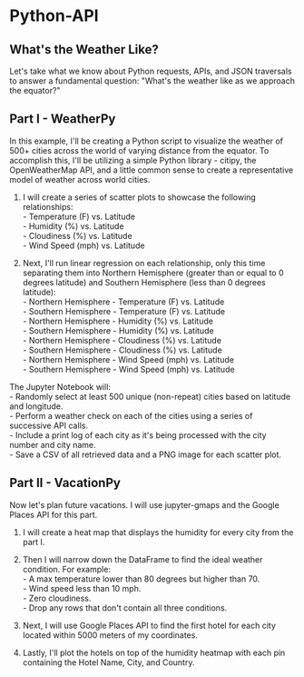 # Python-API
## What's the Weather Like?

Let's take what we know about Python requests, APIs, and JSON traversals to answer a fundamental question: "What's the weather like as we approach the equator?"

## Part I - WeatherPy
In this example, I'll be creating a Python script to visualize the weather of 500+ cities across the world of varying distance from the equator. To accomplish this, I'll be utilizing a simple Python library - citipy, the OpenWeatherMap API, and a little common sense to create a representative model of weather across world cities.

1. I will create a series of scatter plots to showcase the following relationships:
</br>- Temperature (F) vs. Latitude
</br>- Humidity (%) vs. Latitude
</br>- Cloudiness (%) vs. Latitude
</br>- Wind Speed (mph) vs. Latitude

2. Next, I'll run linear regression on each relationship, only this time separating them into Northern Hemisphere (greater than or equal to 0 degrees latitude) and Southern Hemisphere (less than 0 degrees latitude):
</br>- Northern Hemisphere - Temperature (F) vs. Latitude
</br>- Southern Hemisphere - Temperature (F) vs. Latitude
</br>- Northern Hemisphere - Humidity (%) vs. Latitude
</br>- Southern Hemisphere - Humidity (%) vs. Latitude
</br>- Northern Hemisphere - Cloudiness (%) vs. Latitude
</br>- Southern Hemisphere - Cloudiness (%) vs. Latitude
</br>- Northern Hemisphere - Wind Speed (mph) vs. Latitude
</br>- Southern Hemisphere - Wind Speed (mph) vs. Latitude

The Jupyter Notebook will:
</br>- Randomly select at least 500 unique (non-repeat) cities based on latitude and longitude.
</br>- Perform a weather check on each of the cities using a series of successive API calls.
</br>- Include a print log of each city as it's being processed with the city number and city name.
</br>- Save a CSV of all retrieved data and a PNG image for each scatter plot.

## Part II - VacationPy
Now let's plan future vacations. I will use jupyter-gmaps and the Google Places API for this part.

1. I will create a heat map that displays the humidity for every city from the part I.

2. Then I will narrow down the DataFrame to find the ideal weather condition. For example:
</br>- A max temperature lower than 80 degrees but higher than 70.
</br>- Wind speed less than 10 mph.
</br>- Zero cloudiness.
</br>- Drop any rows that don't contain all three conditions.

3. Next, I will use Google Places API to find the first hotel for each city located within 5000 meters of my coordinates.

4. Lastly, I'll plot the hotels on top of the humidity heatmap with each pin containing the Hotel Name, City, and Country.


